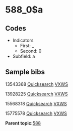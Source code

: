 # 588\_0$a

## Codes

-   Indicators
    -   First: \_
    -   Second: 0
-   Subfield: a

## Sample bibs

13543368 [Quicksearch](https://search.library.yale.edu/catalog/13543368) [VXWS](http://prodorbis.library.yale.edu:7014/vxws/GetHoldingsService?bibId=13543368)

13928225 [Quicksearch](https://search.library.yale.edu/catalog/13928225) [VXWS](http://prodorbis.library.yale.edu:7014/vxws/GetHoldingsService?bibId=13928225)

15568318 [Quicksearch](https://search.library.yale.edu/catalog/15568318) [VXWS](http://prodorbis.library.yale.edu:7014/vxws/GetHoldingsService?bibId=15568318)

15775578 [Quicksearch](https://search.library.yale.edu/catalog/15775578) [VXWS](http://prodorbis.library.yale.edu:7014/vxws/GetHoldingsService?bibId=15775578)

**Parent topic:**[588](../../tags/588/588.md)

